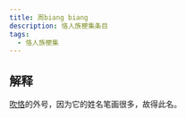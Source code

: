 ```yaml
---
title: 周biang biang
description: 恪人族梗集条目
tags:
  - 恪人族梗集
---
```


## 解释

[吹恪](吹恪)的外号，因为它的姓名笔画很多，故得此名。
